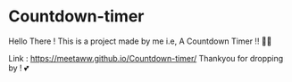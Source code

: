 # Countdown-timer

Hello There !
This is a project made by me i.e, A Countdown Timer !! 🤩🤩

Link : https://meetaww.github.io/Countdown-timer/
Thankyou for dropping by ! 💕

